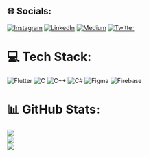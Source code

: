 
## 🌐 Socials:
[![Instagram](https://img.shields.io/badge/Instagram-%23E4405F.svg?logo=Instagram&logoColor=white)](https://instagram.com/enessahinnn) [![LinkedIn](https://img.shields.io/badge/LinkedIn-%230077B5.svg?logo=linkedin&logoColor=white)](https://linkedin.com/in/enesssahin) [![Medium](https://img.shields.io/badge/Medium-12100E?logo=medium&logoColor=white)](https://medium.com/@enes_sahin) [![Twitter](https://img.shields.io/badge/Twitter-%231DA1F2.svg?logo=Twitter&logoColor=white)](https://twitter.com/__enessahin__) 

# 💻 Tech Stack:
![Flutter](https://img.shields.io/badge/Flutter-%2302569B.svg?style=for-the-badge&logo=Flutter&logoColor=white) ![C](https://img.shields.io/badge/c-%2300599C.svg?style=for-the-badge&logo=c&logoColor=white) ![C++](https://img.shields.io/badge/c++-%2300599C.svg?style=for-the-badge&logo=c%2B%2B&logoColor=white) ![C#](https://img.shields.io/badge/c%23-%23239120.svg?style=for-the-badge&logo=c-sharp&logoColor=white) 	![Figma](https://img.shields.io/badge/figma-%23F24E1E.svg?style=for-the-badge&logo=figma&logoColor=white) ![Firebase](https://img.shields.io/badge/firebase-%23039BE5.svg?style=for-the-badge&logo=firebase)
# 📊 GitHub Stats:
![](https://github-readme-stats.vercel.app/api?username=sahinenes&theme=dark&hide_border=true&include_all_commits=false&count_private=false)<br/>
![](https://github-readme-streak-stats.herokuapp.com/?user=sahinenes&theme=dark&hide_border=true)<br/>
![](https://github-readme-stats.vercel.app/api/top-langs/?username=sahinenes&theme=dark&hide_border=true&include_all_commits=false&count_private=false&layout=compact)

<!-- Proudly created with GPRM ( https://gprm.itsvg.in ) -->